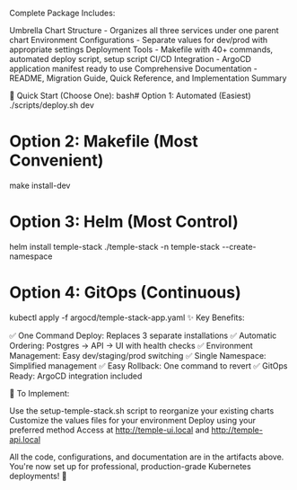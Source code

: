Complete Package Includes:

Umbrella Chart Structure - Organizes all three services under one parent chart
Environment Configurations - Separate values for dev/prod with appropriate settings
Deployment Tools - Makefile with 40+ commands, automated deploy script, setup script
CI/CD Integration - ArgoCD application manifest ready to use
Comprehensive Documentation - README, Migration Guide, Quick Reference, and Implementation Summary

🚀 Quick Start (Choose One):
bash# Option 1: Automated (Easiest)
./scripts/deploy.sh dev

# Option 2: Makefile (Most Convenient)
make install-dev

# Option 3: Helm (Most Control)
helm install temple-stack ./temple-stack -n temple-stack --create-namespace

# Option 4: GitOps (Continuous)
kubectl apply -f argocd/temple-stack-app.yaml
✨ Key Benefits:

✅ One Command Deploy: Replaces 3 separate installations
✅ Automatic Ordering: Postgres → API → UI with health checks
✅ Environment Management: Easy dev/staging/prod switching
✅ Single Namespace: Simplified management
✅ Easy Rollback: One command to revert
✅ GitOps Ready: ArgoCD integration included

📁 To Implement:

Use the setup-temple-stack.sh script to reorganize your existing charts
Customize the values files for your environment
Deploy using your preferred method
Access at http://temple-ui.local and http://temple-api.local

All the code, configurations, and documentation are in the artifacts above. You're now set up for professional, production-grade Kubernetes deployments! 🎉